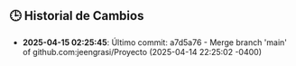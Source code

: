 ## 🕒 Historial de Cambios
- **2025-04-15 02:25:45**: Último commit: a7d5a76 - Merge branch 'main' of github.com:jeengrasi/Proyecto (2025-04-14 22:25:02 -0400)
